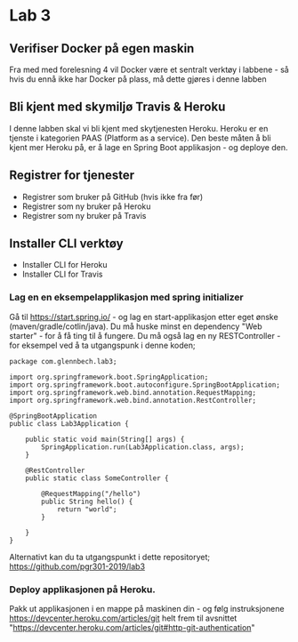 # Lab 3

## Verifiser Docker på egen maskin

Fra med med forelesning 4 vil Docker være et sentralt verktøy i labbene - så
hvis du ennå ikke har Docker på plass, må dette gjøres i denne labben

## Bli kjent med skymiljø Travis & Heroku

I denne labben skal vi bli kjent med skytjenesten Heroku. Heroku er en tjenste i kategorien PAAS (Platform as a service). Den beste måten å bli kjent mer Heroku på, er å lage en Spring Boot applikasjon - og deploye den.

## Registrer for tjenester

* Registrer som bruker på GitHub (hvis ikke fra før)
* Registrer som ny bruker på Heroku
* Registrer som ny bruker på Travis

## Installer CLI verktøy

* Installer CLI for Heroku
* Installer CLI for Travis

### Lag en en eksempelapplikasjon med spring initializer

Gå til https://start.spring.io/ - og lag en start-applikasjon etter eget ønske (maven/gradle/cotlin/java). Du må huske minst en dependency "Web starter" - for å få ting til å fungere. Du må også lag en ny RESTController - for eksempel ved å ta utgangspunk i denne koden; 

```
package com.glennbech.lab3;

import org.springframework.boot.SpringApplication;
import org.springframework.boot.autoconfigure.SpringBootApplication;
import org.springframework.web.bind.annotation.RequestMapping;
import org.springframework.web.bind.annotation.RestController;

@SpringBootApplication
public class Lab3Application {

	public static void main(String[] args) {
		SpringApplication.run(Lab3Application.class, args);
	}

	@RestController
	public static class SomeController {

		@RequestMapping("/hello")
		public String hello() {
			return "world";
		}

	}
}
```

Alternativt kan du ta utgangspunkt i dette repositoryet; https://github.com/pgr301-2019/lab3

### Deploy applikasjonen på Heroku.

Pakk ut applikasjonen i en mappe på maskinen din - og følg instruksjonene https://devcenter.heroku.com/articles/git
helt frem til avsnittet "https://devcenter.heroku.com/articles/git#http-git-authentication"
